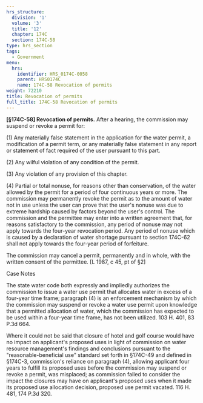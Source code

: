 ```yaml
---
hrs_structure:
  division: '1'
  volume: '3'
  title: '12'
  chapter: 174C
  section: 174C-58
type: hrs_section
tags:
  - Government
menu:
  hrs:
    identifier: HRS_0174C-0058
    parent: HRS0174C
    name: 174C-58 Revocation of permits
weight: 72210
title: Revocation of permits
full_title: 174C-58 Revocation of permits
---
```

**[§174C-58] Revocation of permits.** After a hearing, the commission may suspend or revoke a permit for:

(1) Any materially false statement in the application for the water permit, a modification of a permit term, or any materially false statement in any report or statement of fact required of the user pursuant to this part.

(2) Any wilful violation of any condition of the permit.

(3) Any violation of any provision of this chapter.

(4) Partial or total nonuse, for reasons other than conservation, of the water allowed by the permit for a period of four continuous years or more. The commission may permanently revoke the permit as to the amount of water not in use unless the user can prove that the user's nonuse was due to extreme hardship caused by factors beyond the user's control. The commission and the permittee may enter into a written agreement that, for reasons satisfactory to the commission, any period of nonuse may not apply towards the four-year revocation period. Any period of nonuse which is caused by a declaration of water shortage pursuant to section 174C-62 shall not apply towards the four-year period of forfeiture.

The commission may cancel a permit, permanently and in whole, with the written consent of the permittee. [L 1987, c 45, pt of §2]

Case Notes

The state water code both expressly and impliedly authorizes the commission to issue a water use permit that allocates water in excess of a four-year time frame; paragraph (4) is an enforcement mechanism by which the commission may suspend or revoke a water use permit upon knowledge that a permitted allocation of water, which the commission has expected to be used within a four-year time frame, has not been utilized. 103 H. 401, 83 P.3d 664.

Where it could not be said that closure of hotel and golf course would have no impact on applicant's proposed uses in light of commission on water resource management's findings and conclusions pursuant to the "reasonable-beneficial use" standard set forth in §174C-49 and defined in §174C-3, commission's reliance on paragraph (4), allowing applicant four years to fulfill its proposed uses before the commission may suspend or revoke a permit, was misplaced; as commission failed to consider the impact the closures may have on applicant's proposed uses when it made its proposed use allocation decision, proposed use permit vacated. 116 H. 481, 174 P.3d 320.